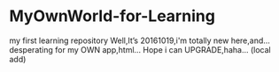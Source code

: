 # MyOwnWorld-for-Learning
my first learning repository
Well,It’s 20161019,i'm totally new here,and...
desperating for my OWN app,html...
Hope i can UPGRADE,haha...
(local add)
